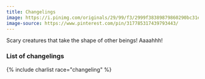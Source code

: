 ```yaml
---
title: Changelings
image: https://i.pinimg.com/originals/29/99/f3/2999f38389879860290bc31e81019f2d.jpg
image-source: https://www.pinterest.com/pin/317785317439793443/
---
```


Scary creatures that take the shape of other beings! Aaaahhh!

### List of changelings

{% include charlist race="changeling" %}
